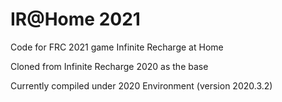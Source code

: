 # IR@Home 2021 
Code for FRC 2021 game Infinite Recharge at Home

Cloned from Infinite Recharge 2020 as the base

Currently compiled under 2020 Environment (version 2020.3.2)


